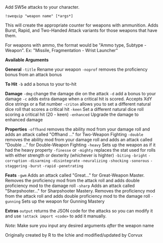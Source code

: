 Add SW5e attacks to your character.

`!swequip "weapon name" [*args*]`

This will create the appropriate counter for weapons with ammunition.
Adds Burst, Rapid, and Two-Handed Attack variants for those weapons that have them.

For weapons with ammo, the format would be "Ammo type, Subtype - Weapon". Ex: "Missile, Fragmentation - Wrist Launcher"

__Available Arguments__

**General**
`-title` Rename your weapon
`-noprof` removes the proficiency bonus from an attack bonus

**To Hit**
`-b` add a bonus to your to-hit

**Damage**
`-dmg` change the damage die on the attack
`-d` add a bonus to your damage
`-c` adds extra damage when a critical hit is scored. Accepts XdY dice strings or a flat number
`-criton` allows you to set a different natural dice roll that scores a critical hit
`-keen` Set a different natural dice roll scoring a critical hit (20 - keen)
`-enhanced` Upgrade the damage to enhanced damage

**Properties**
`-offhand` removes the ability mod from your damage roll and adds an attack called "Offhand ..." for Two-Weapon Fighting
`-double` removes the ability mod from your damage roll and adds an attack called "Double ..." for Double-Weapon Fighting
`-heavy` Sets up the weapon as if it had the heavy property
`-finesse` or `-mighty` replaces the stat used for rolls with either strength or dexterity (whichever is highter)
`-biting` 
`-bright`
`-corruption`
`-disarming`
`-disintegrate`
`-neuralizing`
`-shocking`
`-sonorous`
`-staggering`
`-burst`
`-rapid`
`-penetrating`


**Feats**
`-gwm` Adds an attack called "Great..." for Great-Weapon Master. Removes the proficiency mod from the attack roll and adds double proficiency mod to the damage roll
`-sharp` Adds an attack called "Sharpshooter..." for Sharpshooter Mastery. Removes the proficiency mod from the attack roll and adds double proficiency mod to the damage roll
`-gunning` Sets up the weapon for Gunning Mastery

**Extras**
`output` returns the JSON code for the attacks so you can modify it and use `!attack import <code>` to add it manually.

*Note:* Make sure you input any desired arguments *after* the weapon name

Originally created by R to the Ichie and modified/updated by Corvux